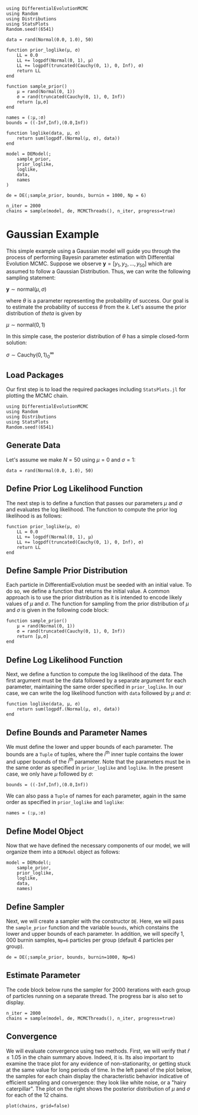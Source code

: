 ```@setup gaussian_setup
using DifferentialEvolutionMCMC
using Random
using Distributions
using StatsPlots
Random.seed!(6541)

data = rand(Normal(0.0, 1.0), 50)

function prior_loglike(μ, σ)
    LL = 0.0
    LL += logpdf(Normal(0, 1), μ)
    LL += logpdf(truncated(Cauchy(0, 1), 0, Inf), σ)
    return LL
end

function sample_prior()
    μ = rand(Normal(0, 1))
    σ = rand(truncated(Cauchy(0, 1), 0, Inf))
    return [μ,σ]
end

names = (:μ,:σ)
bounds = ((-Inf,Inf),(0.0,Inf))

function loglike(data, μ, σ)
    return sum(logpdf.(Normal(μ, σ), data))
end

model = DEModel(; 
    sample_prior, 
    prior_loglike, 
    loglike, 
    data,
    names
)

de = DE(;sample_prior, bounds, burnin = 1000, Np = 6)

n_iter = 2000
chains = sample(model, de, MCMCThreads(), n_iter, progress=true)
```
# Gaussian Example

This simple example using a Gaussian model will guide you through the process of performing Bayesin parameter estimation with Differential Evolution MCMC. Suppose we observe $\mathbf{y} = \left[y_1,y_2, \dots, y_{50} \right]$ which are assumed to follow a Gaussian Distribution. Thus, we can write the following sampling statement:

$\mathbf{y} \sim \mathrm{normal}(\mu, \sigma)$

where $\theta$ is a parameter representing the probability of success. Our goal is to estimate the probability of success $\theta$ from the $k$. Let's assume the prior distribution of $theta$ is given by

$\mu \sim \mathrm{normal}(0, 1)$

In this simple case, the posterior distribution of $\theta$ has a simple closed-form solution:

$\sigma \sim \mathrm{Cauchy}(0, 1)_{0}^{\infty}$

## Load Packages
Our first step is to load the required packages including `StatsPlots.jl` for plotting the MCMC chain.
```@example gaussian_setup
using DifferentialEvolutionMCMC
using Random
using Distributions
using StatsPlots
Random.seed!(6541)
```
## Generate Data
Let's assume we make $N=50$ using $\mu = 0$ and $\sigma=1$: 
```@example gaussian_setup
data = rand(Normal(0.0, 1.0), 50)
```
## Define Prior Log Likelihood Function
The next step is to define a function that passes our parameters $\mu$ and $\sigma$ and evaluates
the log likelihood. The function to compute the prior log likelihood is as follows:
```@example gaussian_setup
function prior_loglike(μ, σ)
    LL = 0.0
    LL += logpdf(Normal(0, 1), μ)
    LL += logpdf(truncated(Cauchy(0, 1), 0, Inf), σ)
    return LL
end
```
## Define Sample Prior Distribution
Each particle in DifferentialEvolution must be seeded with an initial value. To do so, we define a function that returns the initial value. A common approach is to use the prior distribution as it is intended to encode likely values of $\mu$ and $\sigma$. The function for sampling from the prior distribution of $\mu$ and $\sigma$ is given in the following code block:
```@example gaussian_setup
function sample_prior()
    μ = rand(Normal(0, 1))
    σ = rand(truncated(Cauchy(0, 1), 0, Inf))
    return [μ,σ]
end
```

## Define Log Likelihood Function
Next, we define a function to compute the log likelihood of the data. The first argument must be the data followed by a separate argument for each parameter, maintaining the same order specified in `prior_loglike`. In our case, we can write the log likelihood function with `data` followed by $\mu$ and $\sigma$:

```@example gaussian_setup
function loglike(data, μ, σ)
    return sum(logpdf.(Normal(μ, σ), data))
end
```
## Define Bounds and Parameter Names
We must define the lower and upper bounds of each parameter. The bounds are a `Tuple` of tuples, where the $i^{\mathrm{th}}$ inner tuple contains the lower and upper bounds of the $i^{\mathrm{th}}$ parameter. Note that the parameters must be in the same order as specified in `prior_loglike` and `loglike`. In the present case, we only have $\mu$ followed by $\sigma$:
```@example gaussian_setup
bounds = ((-Inf,Inf),(0.0,Inf))
```
We can also pass a `Tuple` of names for each parameter, again in the same order as specified in `prior_loglike` and `loglike`:

```@example gaussian_setup
names = (:μ,:σ)
```
## Define Model Object
Now that we have defined the necessary components of our model, we will organize them into a `DEModel` object as follows:
```@example gaussian_setup
model = DEModel(; 
    sample_prior, 
    prior_loglike, 
    loglike, 
    data,
    names)
```
## Define Sampler
Next, we will create a sampler with the constructor `DE`. Here, we will pass the `sample_prior` function and the variable `bounds`, which constains the lower and upper bounds of each parameter. In addition, we will specify $1,000$ burnin samples, `Np=6` particles per group (default 4 particles per group).
```@example gaussian_setup
de = DE(;sample_prior, bounds, burnin=1000, Np=6)
```

## Estimate Parameter
The code block below runs the sampler for $2000$ iterations with each group of particles running on a separate thread. The progress bar is also set to display. 
```@example gaussian_setup
n_iter = 2000
chains = sample(model, de, MCMCThreads(), n_iter, progress=true)
```

## Convergence

We will evaluate convergence using two methods. First, we will verify that $\hat{r} \leq 1.05$ in the chain summary above. Indeed, it is. Its also important to examine the trace plot for any evidence of non-stationarity, or getting stuck at the same value for long periods of time. In the left panel of the plot below, the samples for each chain display the characteristic behavior indicative of efficient sampling and convergence: they look like white noise, or a "hairy caterpillar". The plot on the right shows the posterior distribution of $\mu$ and $\sigma$ for each of the 12 chains.

```@example gaussian_setup
plot(chains, grid=false)
```